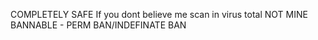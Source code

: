 COMPLETELY SAFE 
If you dont believe me scan in virus total
NOT MINE
BANNABLE - PERM BAN/INDEFINATE BAN
